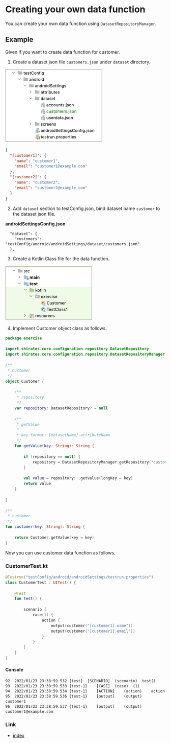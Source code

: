 # Creating your own data function

You can create your own data function using `DatasetRepositoryManager`.

## Example

Given if you want to create data function for customer.

1. Create a dataset json file `customers.json` under `dataset` directory.

![](_images/creating_data_function_1.png)

```json
{
  "[customer1]": {
    "name": "customer1",
    "email": "customer1@example.com"
  },
  "[customer2]": {
    "name": "customer2",
    "email": "customer2@example.com"
  }
}
```

2. Add `dataset` section to testConfig.json, bind dataset name `customer` to the dataset json file.

**androidSettingsConfig.json**

```
  "dataset": {
    "customers": "testConfig/android/androidSettings/dataset/customers.json"
  },
```

3. Create a Kotlin Class file for the data function.

![](_images/creating_data_function_2.png)

4. Implement Customer object class as follows.

```kotlin
package exercise

import shirates.core.configuration.repository.DatasetRepository
import shirates.core.configuration.repository.DatasetRepositoryManager

/**
 * Customer
 */
object Customer {

    /**
     * repository
     */
    var repository: DatasetRepository? = null

    /**
     * getValue
     *
     * key format: [datasetName].attributeName
     */
    fun getValue(key: String): String {

        if (repository == null) {
            repository = DatasetRepositoryManager.getRepository("customers")
        }

        val value = repository!!.getValue(longKey = key)
        return value
    }

}

/**
 * customer
 */
fun customer(key: String): String {

    return Customer.getValue(key = key)
}
```

Now you can use customer data function as follows.

### CustomerTest.kt

```kotlin
@Testrun("testConfig/android/androidSettings/testrun.properties")
class CustomerTest : UITest() {

    @Test
    fun test() {

        scenario {
            case(1) {
                action {
                    output(customer("[customer1].name"))
                    output(customer("[customer1].email"))
                }
            }
        }
    }
}
```

#### Console

```
92	2022/01/23 23:38:59.532	{test}	[SCENARIO]	(scenario)	test()
93	2022/01/23 23:38:59.533	{test-1}	[CASE]	(case)	(1)
94	2022/01/23 23:38:59.534	{test-1}	[ACTION]	(action)	action
95	2022/01/23 23:38:59.536	{test-1}	[output]	(output)	customer1
96	2022/01/23 23:38:59.537	{test-1}	[output]	(output)	customer1@example.com
```

### Link

- [index](../index.md)
